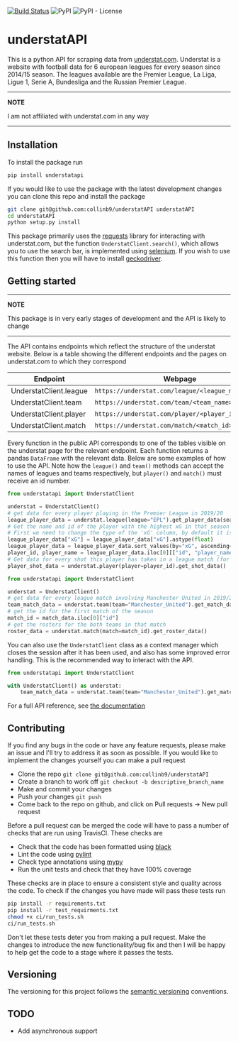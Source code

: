 [![Build Status](https://travis-ci.com/collinb9/understatAPI.svg?branch=master)](https://travis-ci.com/collinb9/understatAPI)
![PyPI](https://img.shields.io/pypi/v/understatapi)
![PyPI - License](https://img.shields.io/pypi/l/understatapi)

# understatAPI

This is a python API for scraping data from [understat.com](https://understat.com/). Understat is a website with football data for 6 european leagues for every season since 2014/15 season. The leagues available are the Premier League, La Liga, Ligue 1, Serie A, Bundesliga and the Russian Premier League. 

---
**NOTE**

I am not affiliated with understat.com in any way

---

## Installation
To install the package run
```bash
pip install understatapi
```

If you would like to use the package with the latest development changes you can clone this repo and install the package
```bash
git clone git@github.com:collinb9/understatAPI understatAPI
cd understatAPI
python setup.py install
```
This package primarily uses the [requests](https://github.com/psf/requests) library for interacting with understat.com, but the function `UnderstatClient.search()`, which allows you to use the search bar, is implemented using [selenium](https://github.com/SeleniumHQ/selenium/tree/trunk/py). If you wish to use this function then you will have to install [geckodriver](https://github.com/mozilla/geckodriver).

## Getting started
---
**NOTE**

This package is in very early stages of development and the API is likely to change

---
The API contains endpoints which reflect the structure of the understat website. Below is a table showing the different endpoints and the pages on understat.com to which they correspond

| Endpoint         | Webpage                                         |
|------------------|-------------------------------------------------|
| UnderstatClient.league | `https://understat.com/league/<league_name>`      |
| UnderstatClient.team   | `https://understat.com/team/<team_name>/<season>` |
| UnderstatClient.player | `https://understat.com/player/<player_id>`        |
| UnderstatClient.match  | `https://understat.com/match/<match_id>`         |

Every function in the public API corresponds to one of the tables visible on the understat page for the relevant endpoint. Each function returns a pandas `DataFrame` with the relevant data. Below are some examples of how to use the API. Note how the `league()` and `team()` methods can accept the names of leagues and teams respectively, but `player()` and `match()` must receive an id number.
```python
from understatapi import UnderstatClient

understat = UnderstatClient()
# get data for every player playing in the Premier League in 2019/20
league_player_data = understat.league(league="EPL").get_player_data(season="2019")
# Get the name and id of the player with the highest xG in that season
# First we need to change the type of the 'xG' column, by default it is a string
league_player_data["xG"] = league_player_data["xG"].astype(float)
league_player_data = league_player_data.sort_values(by="xG", ascending=False)
player_id, player_name = league_player_data.iloc[0][["id", "player_name"]].values
# Get data for every shot this player has taken in a league match (for all seasons)
player_shot_data = understat.player(player=player_id).get_shot_data()
```

```python
from understatapi import UnderstatClient

understat = UnderstatClient()
# get data for every league match involving Manchester United in 2019/20
team_match_data = understat.team(team="Manchester_United").get_match_data(season="2019")
# get the id for the first match of the season
match_id = match_data.iloc[0]["id"]
# get the rosters for the both teams in that match
roster_data = understat.match(match=match_id).get_roster_data()
```
You can also use the `UnderstatClient` class as a context manager which closes the session after it has been used, and also has some improved error handling. This is the recommended way to interact with the API.
```python
from understatapi import UnderstatClient

with UnderstatClient() as understat:
    team_match_data = understat.team(team="Manchester_United").get_match_data()
```

For a full API reference, see [the documentation](https://collinb9.github.io/understatAPI/)

## Contributing
If you find any bugs in the code or have any feature requests, please make an issue and I'll try to address it as soon as possible. If you would like to implement the changes yourself you can make a pull request
* Clone the repo `git clone git@github.com:collinb9/understatAPI`
* Create a branch to work off `git checkout -b descriptive_branch_name`
* Make and commit your changes
* Push your changes `git push`
* Come back to the repo on github, and click on Pull requests -> New pull request

Before a pull request can be merged the code will have to pass a number of checks that are run using TravisCI. These checks are
* Check that the code has been formatted using [black](https://github.com/psf/black)
* Lint the code using [pylint](https://github.com/PyCQA/pylint)
* Check type annotations using [mypy](https://github.com/python/mypy)
* Run the unit tests and check that they have 100% coverage

These checks are in place to ensure a consistent style and quality across the code. To check if the changes you have made will pass these tests run
```bash
pip install -r requirements.txt
pip install -r test_requirments.txt
chmod +x ci/run_tests.sh
ci/run_tests.sh
```

Don't let these tests deter you from making a pull request. Make the changes to introduce the new functionality/bug fix and then I will be happy to help get the code to a stage where it passes the tests.

## Versioning
The versioning for this project follows the [semantic versioning](https://semver.org/) conventions.

## TODO
* Add asynchronous support
